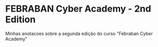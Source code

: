 # FEBRABAN Cyber Academy - 2nd Edition


Minhas anotacoes sobre a segunda edição do curso "Febraban Cyber Academy"

